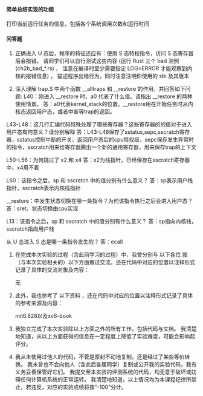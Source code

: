 #### 简单总结实现的功能
打印当前运行任务的信息，包括各个系统调用次数和运行时间

#### 问答题
1. 正确进入 U 态后，程序的特征还应有：使用 S 态特权指令，访问 S 态寄存器后会报错。 请同学们可以自行测试这些内容 (运行 Rust 三个 bad 测例 (ch2b_bad_*.rs) ， 注意在编译时至少需要指定 LOG=ERROR 才能观察到内核的报错信息) ， 描述程序出错行为，同时注意注明你使用的 sbi 及其版本

2. 深入理解 trap.S 中两个函数 __alltraps 和 __restore 的作用，并回答如下问题:
L40：刚进入 __restore 时，a0 代表了什么值。请指出 __restore 的两种使用情景。
答：a0代表kernel_stack的位置。__restore用在开始任务时从内核态返回用户态，或者中断等trap的返回。

L43-L48：这几行汇编代码特殊处理了哪些寄存器？这些寄存器的的值对于进入用户态有何意义？请分别解释
答：L43-L48保存了sstatus,sepc,sscratch寄存器，sstatus控制中断的开关、返回用户态后的cpu特权级，sepc保存发生异常时的指令，sscratch用来给寄存器腾出一个新的通用寄存器，用来保存trap的上下文

L50-L56：为何跳过了 x2 和 x4
答：x2为栈指针，已经保存在sscratch寄存器中，x4用不着

L60：该指令之后，sp 和 sscratch 中的值分别有什么意义？
答：sp表示用户栈指针，sscratch表示内核栈指针

__restore：中发生状态切换在哪一条指令？为何该指令执行之后会进入用户态？
答：sret，状态切换由cpu实现

L13：该指令之后，sp 和 sscratch 中的值分别有什么意义？
答：sp指向内核栈，sscratch指向用户栈

从 U 态进入 S 态是哪一条指令发生的？
答：ecall


1. 在完成本次实验的过程（含此前学习的过程）中，我曾分别与 以下各位 就（与本次实验相关的）以下方面做过交流，还在代码中对应的位置以注释形式记录了具体的交流对象及内容：

    无

2. 此外，我也参考了 以下资料 ，还在代码中对应的位置以注释形式记录了具体的参考来源及内容：

    mit6.828以及xv6-book

3. 我独立完成了本次实验除以上方面之外的所有工作，包括代码与文档。 我清楚地知道，从以上方面获得的信息在一定程度上降低了实验难度，可能会影响起评分。

4. 我从未使用过他人的代码，不管是原封不动地复制，还是经过了某些等价转换。 我未曾也不会向他人（含此后各届同学）复制或公开我的实验代码，我有义务妥善保管好它们。 我提交至本实验的评测系统的代码，均无意于破坏或妨碍任何计算机系统的正常运转。 我清楚地知道，以上情况均为本课程纪律所禁止，若违反，对应的实验成绩将按“-100”分计。
